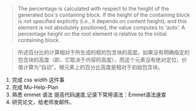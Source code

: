 >The percentage is calculated with respect to the height of the generated box's containing block. If the height of the containing block is not specified explicitly (i.e., it depends on content height), and this element is not absolutely positioned, the value computes to 'auto'. A percentage height on the root element is relative to the initial containing block.

>所述百分比的计算相对于所生成的框的包含块的高度。如果没有明确指定的包含块的高度（即，它取决于内容的高度），而这个元素没有绝对定位，价值计算为“自动”。根元素上的百分比高度是相对于初始包含块。


1. 完成 css width  这件事
2. 完成 Mu-Help-Plan
3. 熟悉 emmet 语法 提高代码速度,记录下常用语法：Emmet语法速查
4. 研究论文，给老师发邮件。
